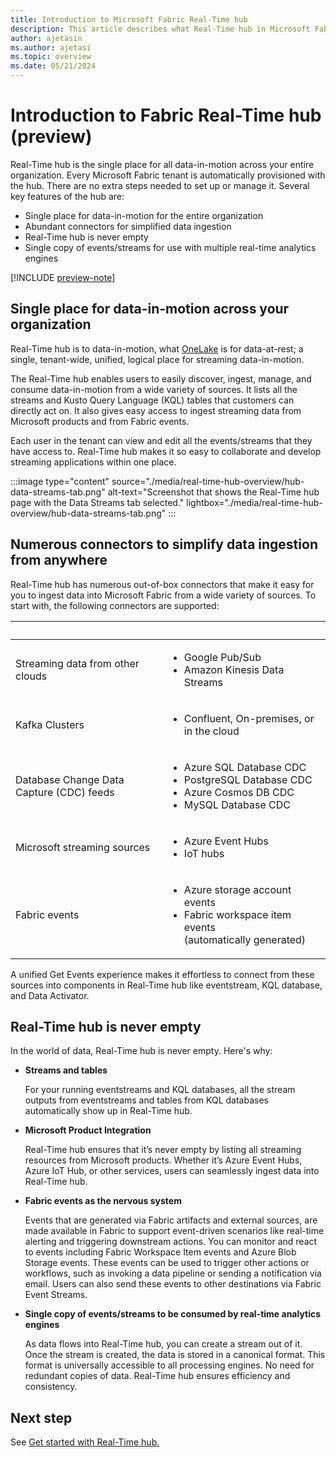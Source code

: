 ```yaml
---
title: Introduction to Microsoft Fabric Real-Time hub
description: This article describes what Real-Time hub in Microsoft Fabric is and how it can be used in near-realtime scenarios. 
author: ajetasin
ms.author: ajetasi
ms.topic: overview
ms.date: 05/21/2024
---
```


# Introduction to Fabric Real-Time hub (preview)
Real-Time hub is the single place for all data-in-motion across your entire organization. Every Microsoft Fabric tenant is automatically provisioned with the hub. There are no extra steps needed to set up or manage it. Several key features of the hub are:

- Single place for data-in-motion for the entire organization
- Abundant connectors for simplified data ingestion
- Real-Time hub is never empty
- Single copy of events/streams for use with multiple real-time analytics engines

[!INCLUDE [preview-note](./includes/preview-note.md)]

## Single place for data-in-motion across your organization 
Real-Time hub is to data-in-motion, what [OneLake](../onelake/onelake-overview.md) is for data-at-rest; a single, tenant-wide, unified, logical place for streaming data-in-motion.   

The Real-Time hub enables users to easily discover, ingest, manage, and consume data-in-motion from a wide variety of sources. It lists all the streams and Kusto Query Language (KQL) tables that customers can directly act on. It also gives easy access to ingest streaming data from Microsoft products and from Fabric events.  

Each user in the tenant can view and edit all the events/streams that they have access to. Real-Time hub makes it so easy to collaborate and develop streaming applications within one place.  

:::image type="content" source="./media/real-time-hub-overview/hub-data-streams-tab.png" alt-text="Screenshot that shows the Real-Time hub page with the Data Streams tab selected." lightbox="./media/real-time-hub-overview/hub-data-streams-tab.png" :::

## Numerous connectors to simplify data ingestion from anywhere  
Real-Time hub has numerous out-of-box connectors that make it easy for you to ingest data into Microsoft Fabric from a wide variety of sources. To start with, the following connectors are supported: 

| &nbsp; | &nbsp; |
| ------ | ------- |
| Streaming data from other clouds | <ul><li>Google Pub/Sub</li><li>Amazon Kinesis Data Streams</li> |
| Kafka Clusters | <ul><li>Confluent, On-premises, or in the cloud</li></ul> |
| Database Change Data Capture (CDC) feeds | <ul><li>Azure SQL Database CDC</li><li>PostgreSQL Database CDC</li><li>Azure Cosmos DB CDC</li><li>MySQL Database CDC</li> |
| Microsoft streaming sources | <ul><li>Azure Event Hubs</li><li>IoT hubs</li></ul> |
| Fabric events | <ul><li>Azure storage account events</li><li>Fabric workspace item events <br/>(automatically generated)</li></ul> |

A unified Get Events experience makes it effortless to connect from these sources into components in Real-Time hub like eventstream, KQL database, and Data Activator.  

## Real-Time hub is never empty 
In the world of data, Real-Time hub is never empty. Here's why: 

- **Streams and tables**

    For your running eventstreams and KQL databases, all the stream outputs from eventstreams and tables from KQL databases automatically show up in Real-Time hub. 

- **Microsoft Product Integration**

    Real-Time hub ensures that it’s never empty by listing all streaming resources from Microsoft products. Whether it’s Azure Event Hubs, Azure IoT Hub, or other services, users can seamlessly ingest data into Real-Time hub. 

- **Fabric events as the nervous system**

    Events that are generated via Fabric artifacts and external sources, are made available in Fabric to support event-driven scenarios like real-time alerting and triggering downstream actions. You can monitor and react to events including Fabric Workspace Item events and Azure Blob Storage events. These events can be used to trigger other actions or workflows, such as invoking a data pipeline or sending a notification via email. Users can also send these events to other destinations via Fabric Event Streams. 

- **Single copy of events/streams to be consumed by real-time analytics engines**
 
    As data flows into Real-Time hub, you can create a stream out of it. Once the stream is created, the data is stored in a canonical format. This format is universally accessible to all processing engines. No need for redundant copies of data. Real-Time hub ensures efficiency and consistency.

## Next step
See [Get started with Real-Time hub.](get-started-real-time-hub.md)

